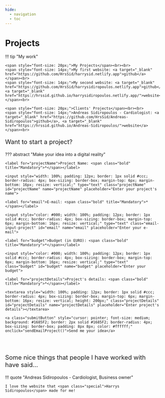```yaml
---
hide:
  - navigation
  - toc
---
```

# Projects

<script type="text/javascript" src="https://cdn.jsdelivr.net/npm/@emailjs/browser@3/dist/email.min.js"></script>
<script type="text/javascript">
    (function() {
        // https://dashboard.emailjs.com/admin/account
        emailjs.init('I2nd3sQPKeMhmvKnL');
    })();
</script>
<script type="text/javascript">
    window.onload = function() {
        document.getElementById('contact-form').addEventListener('submit', function(event) {
            event.preventDefault();
            // generate a five digit number for the contact_number variable
            this.contact_number.value = Math.random() * 100000 | 0;
            // these IDs from the previous steps
            emailjs.sendForm('contact_service', 'contact_form', this)
                .then(function() {
                    console.log('SUCCESS!');
                }, function(error) {
                    console.log('FAILED...', error);
                });
        });
    }
</script>

!!! tip "My work"

    <span style="font-size: 20px;">My Projects</span><br><br>
    <span style="font-size: 14px;">My first website: <a target="_blank" href="https://github.com/HrsSid/harrysid.netlify.app">github</a></span><br>
    <span style="font-size: 14px;">My second website: <a target="_blank" href="https://github.com/HrsSid/harrysidiropoulos.netlify.app">github</a>, <a target="_blank" href="https://hrssid.github.io/harrysidiropoulos.netlify.app/">website</a></span><br>

    <span style="font-size: 20px;">Clients' Projects</span><br><br>
    <span style="font-size: 14px;">Andreas Sidiropoulos - Cardiologist: <a target="_blank" href="https://github.com/HrsSid/Andreas-Sidiropoulos">github</a>, <a target="_blank" href="https://hrssid.github.io/Andreas-Sidiropoulos/">website</a></span><br>

<p style="font-size: 20px;">Want to <span class="special">start a project</span>?</p>

??? abstract "Make your idea into a digital reality"

    <label for="projectName">Project Name: <span class="bold" title="Mandatory">*</span></label>

    <input style="width: 100%; padding: 12px; border: 1px solid #ccc; border-radius: 4px; box-sizing: border-box; margin-top: 6px; margin-bottom: 16px; resize: vertical;" type="text" class="projectName" id="projectName" name="projectName" placeholder="Enter your project's name">

    <label for="email">E-mail: <span class="bold" title="Mandatory">*</span></label>

    <input style="color: #000; width: 100%; padding: 12px; border: 1px solid #ccc; border-radius: 4px; box-sizing: border-box; margin-top: 6px; margin-bottom: 16px; resize: vertical;" type="text" class="email-input-project" id="email" name="email" placeholder="Enter your e-mail">

    <label for="budget">Budget (in EURO): <span class="bold" title="Mandatory">*</span></label>

    <input style="color: #000; width: 100%; padding: 12px; border: 1px solid #ccc; border-radius: 4px; box-sizing: border-box; margin-top: 6px; margin-bottom: 16px; resize: vertical;" type="text" class="budget" id="budget" name="budget" placeholder="Enter your budget">

    <label for="projectDetails">Project's details: <span class="bold" title="Mandatory">*</span></label>

    <textarea style="width: 100%; padding: 12px; border: 1px solid #ccc; border-radius: 4px; box-sizing: border-box; margin-top: 6px; margin-bottom: 16px; resize: vertical; height: 200px;" class="projectDetails" id="projectDetails" name="projectDetails" placeholder="Enter project's details"></textarea>

    <a class="submitButton" style="cursor: pointer; font-size: medium; background: #1685F2; border: 2px solid #1685F2; border-radius: 4px; box-sizing: border-box; padding: 8px 8px; color: #ffffff;" onclick="sendEmailProject()">Send me your idea</a>

<br><span class="separator"></span><br>

<p style="font-size: 20px;">Some <span class="special">nice</span> things that people I have worked with have said...</p>

!!! quote "Andreas Sidiropoulos - Cardiologist, Business owner"

    I love the website that <span class="special">Harrys Sidiropoulos</span> made for me!